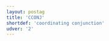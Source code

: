 ```yaml
---
layout: postag
title: 'CCONJ'
shortdef: 'coordinating conjunction'
udver: '2'
---
```

<!-- Interlanguage links updated Út zář 29 18:40:44 CEST 2020 -->
